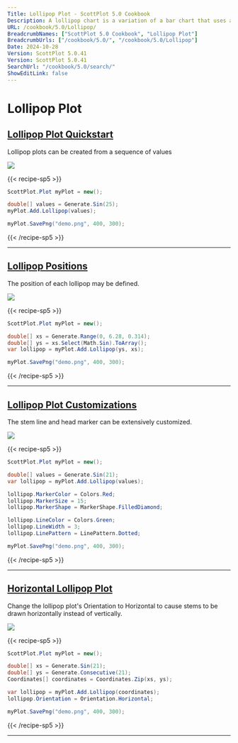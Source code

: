 ```yaml
---
Title: Lollipop Plot - ScottPlot 5.0 Cookbook
Description: A lollipop chart is a variation of a bar chart that uses a line (stem) extending from a baseline to a marker (head) to represent data points. Lollipop highlight individual data points with less visual clutter than to traditional bar charts.
URL: /cookbook/5.0/Lollipop/
BreadcrumbNames: ["ScottPlot 5.0 Cookbook", "Lollipop Plot"]
BreadcrumbUrls: ["/cookbook/5.0/", "/cookbook/5.0/Lollipop"]
Date: 2024-10-28
Version: ScottPlot 5.0.41
Version: ScottPlot 5.0.41
SearchUrl: "/cookbook/5.0/search/"
ShowEditLink: false
---
```


# Lollipop Plot


<h2><a href='/cookbook/5.0/Lollipop/LollipopQuickStart'>Lollipop Plot Quickstart</a></h2>

Lollipop plots can be created from a sequence of values

[![](/cookbook/5.0/images/LollipopQuickStart.png?241027220842)](/cookbook/5.0/images/LollipopQuickStart.png?241027220842)

{{< recipe-sp5 >}}

```cs
ScottPlot.Plot myPlot = new();

double[] values = Generate.Sin(25);
myPlot.Add.Lollipop(values);

myPlot.SavePng("demo.png", 400, 300);

```

{{< /recipe-sp5 >}}

<hr class='my-5 invisible'>


<h2><a href='/cookbook/5.0/Lollipop/LollipopPositions'>Lollipop Positions</a></h2>

The position of each lollipop may be defined.

[![](/cookbook/5.0/images/LollipopPositions.png?241027220842)](/cookbook/5.0/images/LollipopPositions.png?241027220842)

{{< recipe-sp5 >}}

```cs
ScottPlot.Plot myPlot = new();

double[] xs = Generate.Range(0, 6.28, 0.314);
double[] ys = xs.Select(Math.Sin).ToArray();
var lollipop = myPlot.Add.Lollipop(ys, xs);

myPlot.SavePng("demo.png", 400, 300);

```

{{< /recipe-sp5 >}}

<hr class='my-5 invisible'>


<h2><a href='/cookbook/5.0/Lollipop/BarLollipopCustom'>Lollipop Plot Customizations</a></h2>

The stem line and head marker can be extensively customized.

[![](/cookbook/5.0/images/BarLollipopCustom.png?241027220842)](/cookbook/5.0/images/BarLollipopCustom.png?241027220842)

{{< recipe-sp5 >}}

```cs
ScottPlot.Plot myPlot = new();

double[] values = Generate.Sin(21);
var lollipop = myPlot.Add.Lollipop(values);

lollipop.MarkerColor = Colors.Red;
lollipop.MarkerSize = 15;
lollipop.MarkerShape = MarkerShape.FilledDiamond;

lollipop.LineColor = Colors.Green;
lollipop.LineWidth = 3;
lollipop.LinePattern = LinePattern.Dotted;

myPlot.SavePng("demo.png", 400, 300);

```

{{< /recipe-sp5 >}}

<hr class='my-5 invisible'>


<h2><a href='/cookbook/5.0/Lollipop/LollipopHorizontal'>Horizontal Lollipop Plot</a></h2>

Change the lollipop plot's Orientation to Horizontal to cause stems to be drawn horizontally instead of vertically.

[![](/cookbook/5.0/images/LollipopHorizontal.png?241027220842)](/cookbook/5.0/images/LollipopHorizontal.png?241027220842)

{{< recipe-sp5 >}}

```cs
ScottPlot.Plot myPlot = new();

double[] xs = Generate.Sin(21);
double[] ys = Generate.Consecutive(21);
Coordinates[] coordinates = Coordinates.Zip(xs, ys);

var lollipop = myPlot.Add.Lollipop(coordinates);
lollipop.Orientation = Orientation.Horizontal;

myPlot.SavePng("demo.png", 400, 300);

```

{{< /recipe-sp5 >}}

<hr class='my-5 invisible'>

